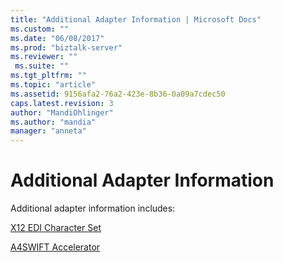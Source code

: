 ```yaml
---
title: "Additional Adapter Information | Microsoft Docs"
ms.custom: ""
ms.date: "06/08/2017"
ms.prod: "biztalk-server"
ms.reviewer: ""
 ms.suite: ""
ms.tgt_pltfrm: ""
ms.topic: "article"
ms.assetid: 9156afa2-76a2-423e-8b36-0a09a7cdec50
caps.latest.revision: 3
author: "MandiOhlinger"
ms.author: "mandia"
manager: "anneta"
---
```

# Additional Adapter Information
Additional adapter information includes:  
  
 [X12 EDI Character Set](../core/x12-edi-character-set.md)  
  
 [A4SWIFT Accelerator](../core/a4swift-accelerator.md)